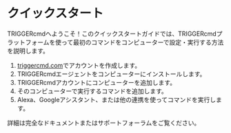 # クイックスタート

TRIGGERcmdへようこそ！このクイックスタートガイドでは、TRIGGERcmdプラットフォームを使って最初のコマンドをコンピューターで設定・実行する方法を説明します。

1. [triggercmd.com](https://www.triggercmd.com)でアカウントを作成します。
2. TRIGGERcmdエージェントをコンピューターにインストールします。
3. TRIGGERcmdアカウントにコンピューターを追加します。
4. そのコンピューターで実行するコマンドを追加します。
5. Alexa、Googleアシスタント、または他の連携を使ってコマンドを実行します。

詳細は完全なドキュメントまたはサポートフォーラムをご覧ください。
